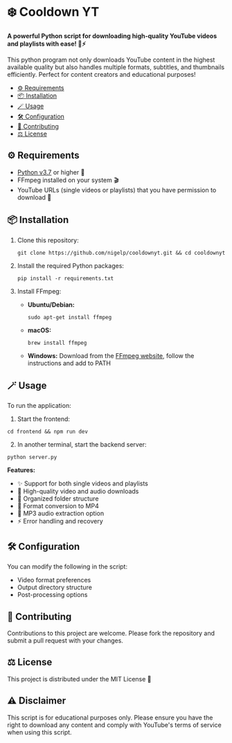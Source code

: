 # ❄️ Cooldown YT

**A powerful Python script for downloading high-quality YouTube videos and playlists with ease! 🎥⚡**

This python program not only downloads YouTube content in the highest available quality but also handles multiple formats, subtitles, and thumbnails efficiently. Perfect for content creators and educational purposes! 

- [⚙️ Requirements](#%EF%B8%8F-requirements)
- [📦 Installation](#-installation)
- [🪄 Usage](#-usage)
- [🛠️ Configuration](#%EF%B8%8F-configuration)
- [🤝 Contributing](#-contributing)
- [⚖️ License](#%EF%B8%8F-license)

## ⚙️ Requirements
* [Python v3.7](https://www.python.org/downloads/) or higher 🐍
* FFmpeg installed on your system 🎬
* YouTube URLs (single videos or playlists) that you have permission to download 📝

## 📦 Installation

1. Clone this repository:
   ```console
   git clone https://github.com/nigelp/cooldownyt.git && cd cooldownyt
   ```

2. Install the required Python packages:
   ```console
   pip install -r requirements.txt
   ```

3. Install FFmpeg:
   - **Ubuntu/Debian:**
     ```console
     sudo apt-get install ffmpeg
     ```
   - **macOS:**
     ```console
     brew install ffmpeg
     ```
   - **Windows:**
      Download from the [FFmpeg website](https://ffmpeg.org/download.html), follow the instructions and add to PATH

## 🪄 Usage

To run the application:

1. Start the frontend:
```console
cd frontend && npm run dev
```

2. In another terminal, start the backend server:
```console
python server.py
```

**Features:**
- ✨ Support for both single videos and playlists
- 🎥 High-quality video and audio downloads
- 📁 Organized folder structure
- 🔄 Format conversion to MP4
- 🎵 MP3 audio extraction option
- ⚡ Error handling and recovery

## 🛠️ Configuration

You can modify the following in the script:
- Video format preferences
- Output directory structure
- Post-processing options

## 🤝 Contributing

Contributions to this project are welcome. Please fork the repository and submit a pull request with your changes.

## ⚖️ License

This project is distributed under the MIT License 🎉

## ⚠️ Disclaimer

This script is for educational purposes only. Please ensure you have the right to download any content and comply with YouTube's terms of service when using this script.